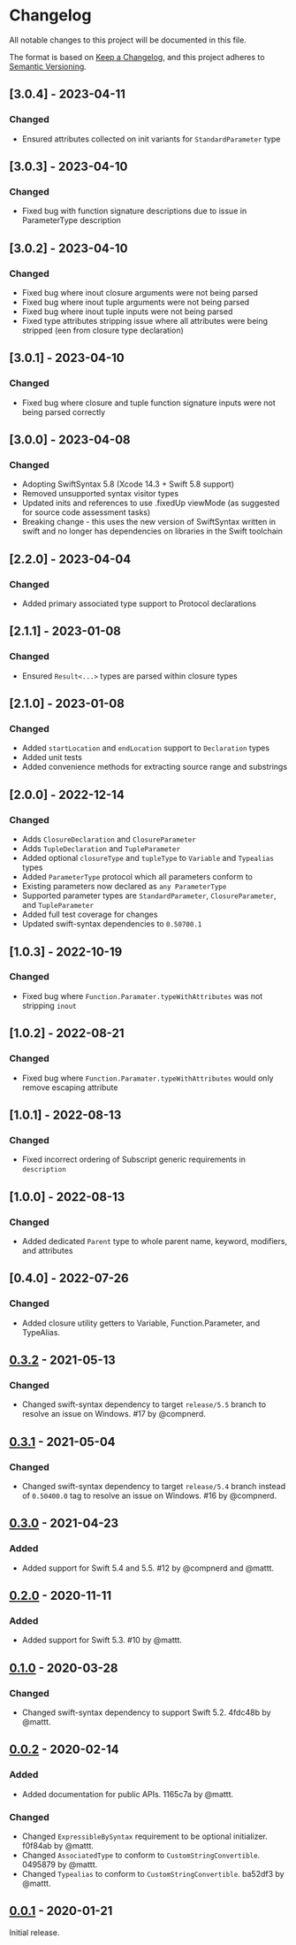 # Changelog

All notable changes to this project will be documented in this file.

The format is based on [Keep a Changelog](https://keepachangelog.com/en/1.0.0/),
and this project adheres to [Semantic Versioning](https://semver.org/spec/v2.0.0.html).

## [3.0.4] - 2023-04-11

### Changed

- Ensured attributes collected on init variants for `StandardParameter` type

## [3.0.3] - 2023-04-10

### Changed

- Fixed bug with function signature descriptions due to issue in ParameterType description

## [3.0.2] - 2023-04-10

### Changed

- Fixed bug where inout closure arguments were not being parsed
- Fixed bug where inout tuple arguments were not being parsed
- Fixed bug where inout tuple inputs were not being parsed
- Fixed type attributes stripping issue where all attributes were being stripped (een from closure type declaration)

## [3.0.1] - 2023-04-10

### Changed

- Fixed bug where closure and tuple function signature inputs were not being parsed correctly

## [3.0.0] - 2023-04-08

### Changed

- Adopting SwiftSyntax 5.8 (Xcode 14.3 + Swift 5.8 support) 
- Removed unsupported syntax visitor types
- Updated inits and references to use .fixedUp viewMode (as suggested for source code assessment tasks)
- Breaking change - this uses the new version of SwiftSyntax written in swift and no longer has dependencies on libraries in the Swift toolchain

## [2.2.0] - 2023-04-04

### Changed

- Added primary associated type support to Protocol declarations


## [2.1.1] - 2023-01-08

### Changed

- Ensured `Result<...>` types are parsed within closure types


## [2.1.0] - 2023-01-08

### Changed

- Added `startLocation` and `endLocation` support to `Declaration` types
- Added unit tests
- Added convenience methods for extracting source range and substrings

## [2.0.0] - 2022-12-14

### Changed

- Adds `ClosureDeclaration` and `ClosureParameter`
- Adds `TupleDeclaration` and `TupleParameter`
- Added optional `closureType` and `tupleType` to `Variable` and `Typealias` types
- Added `ParameterType` protocol which all parameters conform to
- Existing parameters now declared as `any ParameterType`
- Supported parameter types are `StandardParameter`, `ClosureParameter`, and `TupleParameter`
- Added full test coverage for changes
- Updated swift-syntax dependencies to `0.50700.1`

## [1.0.3] - 2022-10-19

### Changed

- Fixed bug where `Function.Paramater.typeWithAttributes` was not stripping `inout`

## [1.0.2] - 2022-08-21

### Changed

- Fixed bug where `Function.Paramater.typeWithAttributes` would only remove escaping attribute

## [1.0.1] - 2022-08-13

### Changed

- Fixed incorrect ordering of Subscript generic requirements in `description`

## [1.0.0] - 2022-08-13

### Changed

- Added dedicated `Parent` type to whole parent name, keyword, modifiers, and attributes

## [0.4.0] - 2022-07-26

### Changed

- Added closure utility getters to Variable, Function.Parameter, and TypeAlias.

## [0.3.2] - 2021-05-13

### Changed

- Changed swift-syntax dependency to target `release/5.5` branch
  to resolve an issue on Windows.
  #17 by @compnerd.

## [0.3.1] - 2021-05-04

### Changed

- Changed swift-syntax dependency to target `release/5.4` branch
  instead of `0.50400.0` tag to resolve an issue on Windows.
  #16 by @compnerd.

## [0.3.0] - 2021-04-23

### Added

- Added support for Swift 5.4 and 5.5.
  #12 by @compnerd and @mattt.

## [0.2.0] - 2020-11-11

### Added

- Added support for Swift 5.3.
  #10 by @mattt.

## [0.1.0] - 2020-03-28

### Changed

- Changed swift-syntax dependency to support Swift 5.2.
  4fdc48b by @mattt.

## [0.0.2] - 2020-02-14

### Added

- Added documentation for public APIs.
  1165c7a by @mattt.

### Changed

- Changed `ExpressibleBySyntax` requirement to be optional initializer.
  f0f84ab by @mattt.
- Changed `AssociatedType` to conform to `CustomStringConvertible`.
  0495879 by @mattt.
- Changed `Typealias` to conform to `CustomStringConvertible`.
  ba52df3 by @mattt.

## [0.0.1] - 2020-01-21

Initial release.

[unreleased]: https://github.com/SwiftDocOrg/SwiftSemantics/compare/0.3.2...main
[0.3.2]: https://github.com/SwiftDocOrg/SwiftSemantics/releases/tag/0.3.2
[0.3.1]: https://github.com/SwiftDocOrg/SwiftSemantics/releases/tag/0.3.1
[0.3.0]: https://github.com/SwiftDocOrg/SwiftSemantics/releases/tag/0.3.0
[0.2.0]: https://github.com/SwiftDocOrg/SwiftSemantics/releases/tag/0.2.0
[0.1.0]: https://github.com/SwiftDocOrg/SwiftSemantics/releases/tag/0.1.0
[0.0.2]: https://github.com/SwiftDocOrg/SwiftSemantics/releases/tag/0.0.2
[0.0.1]: https://github.com/SwiftDocOrg/SwiftSemantics/releases/tag/0.0.1

